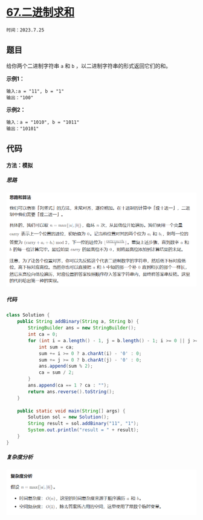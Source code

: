 # [67.二进制求和](https://leetcode.cn/problems/add-binary/)

`时间：2023.7.25`

## 题目

给你两个二进制字符串 `a` 和 `b` ，以二进制字符串的形式返回它们的和。

**示例1：**

```
输入:a = "11", b = "1"
输出："100"
```

**示例2：**

```
输入：a = "1010", b = "1011"
输出："10101"
```

## 代码

#### 方法：模拟

##### 思路

![1](pictures/1.png)

##### 代码

```java
class Solution {
    public String addBinary(String a, String b) {
        StringBuilder ans = new StringBuilder();
        int ca = 0;
        for (int i = a.length() - 1, j = b.length() - 1; i >= 0 || j >= 0; i--, j--) {
            int sum = ca;
            sum += i >= 0 ? a.charAt(i) - '0' : 0;
            sum += j >= 0 ? b.charAt(j) - '0' : 0;
            ans.append(sum % 2);
            ca = sum / 2;
        }
        ans.append(ca == 1 ? ca : "");
        return ans.reverse().toString();
    }

    public static void main(String[] args) {
        Solution sol = new Solution();
        String result = sol.addBinary("11", "1");
        System.out.println("result = " + result);
    }
}
```

##### 复杂度分析

![2](pictures/2.png)